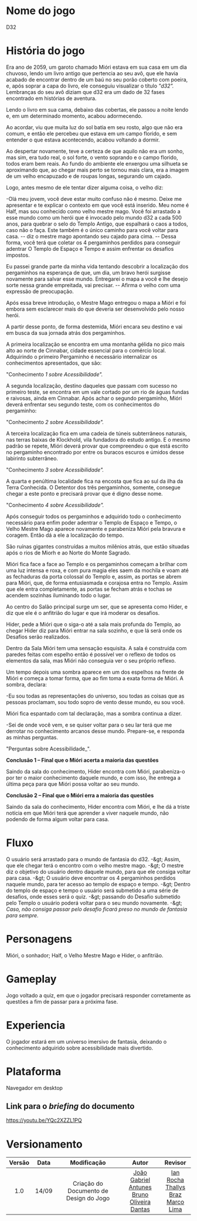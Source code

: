 # **Nome do jogo**

D32

# **História do jogo**

Era ano de 2059, um garoto chamado Mióri estava em sua casa em um dia chuvoso, lendo um livro antigo que pertencia ao seu avô, que ele havia acabado de encontrar dentro de um baú no seu porão coberto com poeira, e, após soprar a capa do livro, ele conseguiu visualizar o título _&quot;d32&quot;._ Lembranças do seu avô diziam que d32 era um dado de 32 fases encontrado em histórias de aventura.

Lendo o livro em sua cama, debaixo das cobertas, ele passou a noite lendo e, em um determinado momento, acabou adormecendo.

Ao acordar, viu que muita luz do sol batia em seu rosto, algo que não era comum, e então ele percebeu que estava em um campo florido, e sem entender o que estava acontecendo, acabou voltando a dormir.

Ao despertar novamente, teve a certeza de que aquilo não era um sonho, mas sim, era tudo real, o sol forte, o vento soprando e o campo florido, todos eram bem reais. Ao fundo do ambiente ele enxergou uma silhueta se aproximando que, ao chegar mais perto se tornou mais clara, era a imagem de um velho encapuzado e de roupas longas, segurando um cajado.

Logo, antes mesmo de ele tentar dizer alguma coisa, o velho diz:

-Olá meu jovem, você deve estar muito confuso não é mesmo. Deixe me apresentar e te explicar o contexto em que você está inserido. Meu nome é Half, mas sou conhecido como velho mestre mago. Você foi arrastado a esse mundo como um herói que é invocado pelo mundo d32 a cada 500 anos, para quebrar o selo do Templo Antigo, que espalhará o caos a todos, caso não o faça. Este também é o único caminho para você voltar para casa. -- diz o mestre mago apontando seu cajado para cima. -- Dessa forma, você terá que coletar os 4 pergaminhos perdidos para conseguir adentrar O Templo de Espaço e Tempo e assim enfrentar os desafios impostos.

Eu passei grande parte da minha vida tentando descobrir a localização dos pergaminhos na esperança de que, um dia, um bravo herói surgisse novamente para salvar esse mundo. Entregarei o mapa a você e lhe desejo sorte nessa grande empreitada, vai precisar. -- Afirma o velho com uma expressão de preocupação.

Após essa breve introdução, o Mestre Mago entregou o mapa a Mióri e foi embora sem esclarecer mais do que deveria ser desenvolvido pelo nosso herói.

A partir desse ponto, de forma destemida, Mióri encara seu destino e vai em busca da sua jornada atrás dos pergaminhos.

A primeira localização se encontra em uma montanha gélida no pico mais alto ao norte de Cinnabar, cidade essencial para o comércio local. Adquirindo o primeiro Pergaminho é necessário internalizar os conhecimentos apresentados, que são:

&quot;Conhecimento _1 sobre Acessibilidade&quot;._

A segunda localização, destino daqueles que passam com sucesso no primeiro teste, se encontra em um vale cortado por um rio de águas fundas e raivosas, ainda em Cinnabar. Após achar o segundo pergaminho, Mióri deverá enfrentar seu segundo teste, com os conhecimentos do pergaminho:

&quot;Conhecimento _2 sobre Acessibilidade&quot;._

A terceira localização fica em uma cadeia de túneis subterrâneos naturais, nas terras baixas de Klockhold, vila fundadora do estudo antigo. E o mesmo padrão se repete, Mióri deverá provar que compreendeu o que está escrito no pergaminho encontrado por entre os buracos escuros e úmidos desse labirinto subterrâneo.

&quot;Conhecimento _3 sobre Acessibilidade&quot;._

A quarta e penúltima localidade fica na encosta que fica ao sul da ilha da Terra Conhecida. O Detentor dos três pergaminhos, somente, consegue chegar a este ponto e precisará provar que é digno desse nome.

&quot;Conhecimento _4 sobre Acessibilidade&quot;._

Após conseguir todos os pergaminhos e adquirido todo o conhecimento necessário para enfim poder adentrar o Templo de Espaço e Tempo, o Velho Mestre Mago aparece novamente e parabeniza Mióri pela bravura e coragem. Então dá a ele a localização do tempo.

São ruínas gigantes construídas a muitos milênios atrás, que estão situadas após o rios de Miorh e ao Norte do Monte Sagrado.

Mióri fica face a face ao Templo e os pergaminhos começam a brilhar com uma luz intensa e roxa, e com pura magia eles saem da mochila e voam até as fechaduras da porta colossal do Templo e, assim, as portas se abrem para Mióri, que, de forma entusiasmada e corajosa entra no Templo. Assim que ele entra completamente, as portas se fecham atrás e tochas se acendem sozinhas iluminando todo o lugar.

Ao centro do Salão principal surge um ser, que se apresenta como Hider, e diz que ele é o anfitrião do lugar e que irá moderar os desafios.

Hider, pede a Mióri que o siga-o até a sala mais profunda do Templo, ao chegar Hider diz para Mióri entrar na sala sozinho, e que lá será onde os Desafios serão realizados.

Dentro da Sala Mióri tem uma sensação esquisita. A sala é construída com paredes feitas com espelho então é possível ver o reflexo de todos os elementos da sala, mas Mióri não conseguia ver o seu próprio reflexo.

Um tempo depois uma sombra aparece em um dos espelhos na frente de Mióri e começa a tomar forma, que ao fim toma a exata forma de Mióri. A sombra, declara:

-Eu sou todas as representações do universo, sou todas as coisas que as pessoas proclamam, sou todo sopro de vento desse mundo, eu sou você.

Mióri fica espantado com tal declaração, mas a sombra continua a dizer.

-Sei de onde você vem, e se quiser voltar para o seu lar terá que me derrotar no conhecimento arcanos desse mundo. Prepare-se, e responda as minhas perguntas.

&quot;Perguntas sobre Acessibilidade_&quot;.

**Conclusão 1 – Final que o Mióri acerta a maioria das questões**

Saindo da sala do conhecimento, Hider encontra com Mióri, parabeniza-o por ter o maior conhecimento daquele mundo, e com isso, lhe entrega a última peça para que Mióri possa voltar ao seu mundo.

**Conclusão 2 – Final que o Mióri erra a maioria das questões**

Saindo da sala do conhecimento, Hider encontra com Mióri, e lhe dá a triste notícia em que Mióri terá que aprender a viver naquele mundo, não podendo de forma algum voltar para casa.

# **Fluxo**

O usuário será arrastado para o mundo de fantasia do d32. -\&gt; Assim, que ele chegar terá o encontro com o velho mestre mago. -\&gt; O mestre diz o objetivo do usuário dentro daquele mundo, para que ele consiga voltar para casa. -\&gt; O usuário deve encontrar os 4 pergaminhos perdidos naquele mundo, para ter acesso ao templo de espaço e tempo. -\&gt; Dentro do templo de espaço e tempo o usuário será submetido a uma série de desafios, onde esses será o quiz. -\&gt; passando do Desafio submetido pelo Templo o usuário poderá voltar para o seu mundo novamente. -\&gt; _Caso, não consiga passar pelo desafio ficará preso no mundo de fantasia para sempre._

# **Personagens**

Mióri, o sonhador; Half, o Velho Mestre Mago e Hider, o anfitrião.

# **Gameplay**

Jogo voltado a quiz, em que o jogador precisará responder corretamente as questões a fim de passar para a próxima fase.

# **Experiencia**

O jogador estará em um universo imersivo de fantasia, deixando o conhecimento adquirido sobre acessibilidade mais divertido.

# **Plataforma**

Navegador em desktop

## Link para o _briefing_ do documento
https://youtu.be/YQc2XZZL1PQ

# **Versionamento**
| Versão | Data | Modificação | Autor | Revisor |
| :---: | :---: | :---: | :---: | :---: |
| 1.0 | 14/09 | Criação do Documento de Design do Jogo | [João Gabriel Antunes](https://github.com/flyerjohn)<br>[Bruno Oliveira Dantas](https://github.com/BrunoOliveiraDantas) | [Ian Rocha](https://github.com/IanPSRocha)<br> [Thallys Braz](https://github.com/thallysbraz)<br> [Marco Lima](https://github.com/markinlimac) 
